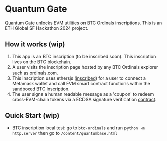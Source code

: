 # Quantum Gate 
Quantum Gate unlocks EVM utilities on BTC Ordinals inscriptions. This is an ETH Global SF Hackathon 2024 project.

## How it works (wip)
1. This app is an BTC inscription (to be inscribed soon). This inscription lives on the BTC blockchain.
2. A user visits the inscription page hosted by any BTC Ordinals explorer such as ordinals.com.
3. This inscription uses ethersjs ([inscribed](https://ordinals.com/inscription/10d92ec11b31ea21752ac46781d109bcf53bba04ae9b1044747057335c77ef9ci0)) for a user to connect a Metamask wallet and call EVM smart contract functions within the sandboxed BTC inscription.
4. The user signs a human readable message as a 'coupon' to redeem cross-EVM-chain tokens via a ECDSA signature verification [contract](https://testnet.storyscan.xyz/address/0x36b27c1C110856B1eB0Eae44E33cC62c97e556b5).

## Quick Start (wip)
- BTC inscription local test: go to `btc-ordinals` and run `python -m http.server` then go to `/content/quantumbase.html`
